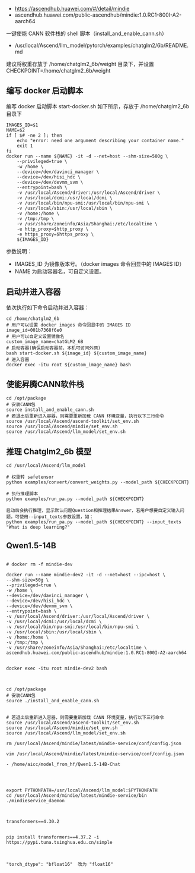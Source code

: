 

- https://ascendhub.huawei.com/#/detail/mindie
- ascendhub.huawei.com/public-ascendhub/mindie:1.0.RC1-800I-A2-aarch64


一键使能 CANN 软件栈的 shell 脚本（install_and_enable_cann.sh）


- /usr/local/Ascend/llm_model/pytorch/examples/chatglm2/6b/README.md


建议将权重存放于 /home/chatglm2_6b/weight 目录下，并设置 CHECKPOINT=/home/chatglm2_6b/weight



## 编写 docker 启动脚本

编写 docker 启动脚本 start-docker.sh 如下所示，存放于 /home/chatglm2_6b 目录下


```
IMAGES_ID=$1
NAME=$2
if [ $# -ne 2 ]; then
    echo "error: need one argument describing your container name."
    exit 1
fi
docker run --name ${NAME} -it -d --net=host --shm-size=500g \
    --privileged=true \
    -w /home \
    --device=/dev/davinci_manager \
    --device=/dev/hisi_hdc \
    --device=/dev/devmm_svm \
    --entrypoint=bash \
    -v /usr/local/Ascend/driver:/usr/local/Ascend/driver \
    -v /usr/local/dcmi:/usr/local/dcmi \
    -v /usr/local/bin/npu-smi:/usr/local/bin/npu-smi \
    -v /usr/local/sbin:/usr/local/sbin \
    -v /home:/home \
    -v /tmp:/tmp \
    -v /usr/share/zoneinfo/Asia/Shanghai:/etc/localtime \
    -e http_proxy=$http_proxy \
    -e https_proxy=$https_proxy \
    ${IMAGES_ID}
```


参数说明：

- IMAGES_ID 为镜像版本号。（docker images 命令回显中的 IMAGES ID）
- NAME 为启动容器名，可自定义设置。



## 启动并进入容器

依次执行如下命令启动并进入容器：

```
cd /home/chatglm2_6b
# 用户可以设置 docker images 命令回显中的 IMAGES ID
image_id=001b7368f6e0
# 用户可以自定义设置镜像名
custom_image_name=chatGLM2_6B
# 启动容器(确保启动容器前，本机可访问外网)
bash start-docker.sh ${image_id} ${custom_image_name}
# 进入容器
docker exec -itu root ${custom_image_name} bash
```


## 使能昇腾CANN软件栈

```
cd /opt/package
# 安装CANN包
source install_and_enable_cann.sh
# 若退出后重新进入容器，则需要重新加载 CANN 环境变量，执行以下三行命令
source /usr/local/Ascend/ascend-toolkit/set_env.sh
source /usr/local/Ascend/mindie/set_env.sh
source /usr/local/Ascend/llm_model/set_env.sh

```


## 推理 Chatglm2_6b 模型

```
cd /usr/local/Ascend/llm_model

# 权重转 safetensor
python examples/convert/convert_weights.py --model_path ${CHECKPOINT}

# 执行推理脚本
python examples/run_pa.py --model_path ${CHECKPOINT}

启动后会执行推理，显示默认问题Question和推理结果Answer，若用户想要自定义输入问题，可使用--input_texts参数设置，如：
python examples/run_pa.py --model_path ${CHECKPOINT} --input_texts "What is deep learning?"
```




## Qwen1.5-14B



```

# docker rm -f mindie-dev

docker run --name mindie-dev2 -it -d --net=host --ipc=host \
--shm-size=50g \
--privileged=true \
-w /home \
--device=/dev/davinci_manager \
--device=/dev/hisi_hdc \
--device=/dev/devmm_svm \
--entrypoint=bash \
-v /usr/local/Ascend/driver:/usr/local/Ascend/driver \
-v /usr/local/dcmi:/usr/local/dcmi \
-v /usr/local/bin/npu-smi:/usr/local/bin/npu-smi \
-v /usr/local/sbin:/usr/local/sbin \
-v /home:/home \
-v /tmp:/tmp \
-v /usr/share/zoneinfo/Asia/Shanghai:/etc/localtime \
ascendhub.huawei.com/public-ascendhub/mindie:1.0.RC1-800I-A2-aarch64


docker exec -itu root mindie-dev2 bash



cd /opt/package
# 安装CANN包
source ./install_and_enable_cann.sh


# 若退出后重新进入容器，则需要重新加载 CANN 环境变量，执行以下三行命令
source /usr/local/Ascend/ascend-toolkit/set_env.sh
source /usr/local/Ascend/mindie/set_env.sh
source /usr/local/Ascend/llm_model/set_env.sh

rm /usr/local/Ascend/mindie/latest/mindie-service/conf/config.json

vim /usr/local/Ascend/mindie/latest/mindie-service/conf/config.json

- /home/aicc/model_from_hf/Qwen1.5-14B-Chat




export PYTHONPATH=/usr/local/Ascend/llm_model:$PYTHONPATH
cd /usr/local/Ascend/mindie/latest/mindie-service/bin
./mindieservice_daemon



```

```
transformers==4.30.2


pip install transformers==4.37.2 -i https://pypi.tuna.tsinghua.edu.cn/simple



"torch_dtype": "bfloat16"  改为 "float16" 
```











